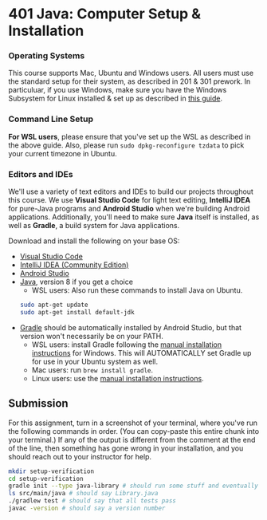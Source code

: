 # 401 Java: Computer Setup & Installation

### Operating Systems
This course supports Mac, Ubuntu and Windows users. All users must use the standard
setup for their system, as described in 201 & 301 prework. In particuluar, if you
use Windows, make sure you have the Windows Subsystem for Linux installed & set up
as described in [this guide](https://github.com/michaeltreat/Windows-Subsystem-For-Linux-Setup-Guide).

### Command Line Setup

**For WSL users**, please ensure that you've set up the WSL as described in the above guide. Also, please run `sudo dpkg-reconfigure tzdata` to pick your current timezone in Ubuntu.

### Editors and IDEs
We'll use a variety of text editors and IDEs to build our projects throughout this course. We use **Visual Studio Code** for light text editing, **IntelliJ IDEA** for pure-Java programs and **Android Studio** when we're building Android applications. Additionally, you'll need to make sure **Java** itself is installed, as well as **Gradle**, a build system for Java applications.

Download and install the following on your base OS:

* [Visual Studio Code](https://code.visualstudio.com/)
* [IntelliJ IDEA (Community Edition)](https://www.jetbrains.com/idea/)
* [Android Studio](https://developer.android.com/studio/)
* [Java](https://www.oracle.com/technetwork/java/javase/downloads/index-jsp-138363.html#javasejdk), version 8 if you get a choice
  * WSL users: Also run these commands to install Java on Ubuntu.
   ```bash
   sudo apt-get update
   sudo apt-get install default-jdk
   ```
* [Gradle](https://gradle.org/install/) should be automatically installed by Android Studio, but that version won't necessarily be on your PATH.
    * WSL users: install Gradle following the [manual installation instructions](https://gradle.org/install/#manually) for Windows. This will AUTOMATICALLY set Gradle up for use in your Ubuntu system as well.
    * Mac users: run `brew install gradle`.
    * Linux users: use the [manual installation instructions](https://gradle.org/install/#manually).

## Submission
For this assignment, turn in a screenshot of your terminal, where you've run the following commands in order. (You can copy-paste this entire chunk into your terminal.) If any of the output is different from the comment at the end of the line, then something has gone wrong in your installation, and you should reach out to your instructor for help.

```bash
mkdir setup-verification
cd setup-verification
gradle init --type java-library # should run some stuff and eventually give a success message
ls src/main/java # should say Library.java
./gradlew test # should say that all tests pass
javac -version # should say a version number
```
